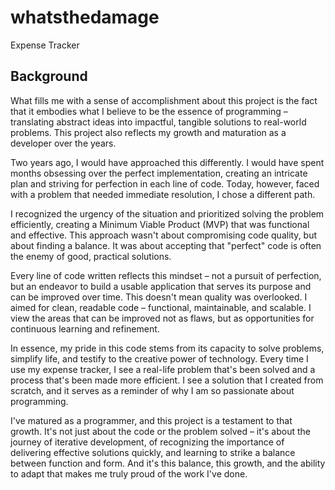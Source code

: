 # whatsthedamage
Expense Tracker

## Background
What fills me with a sense of accomplishment about this project is the fact that it embodies what I believe to be the essence of programming – translating abstract ideas into impactful, tangible solutions to real-world problems. This project also reflects my growth and maturation as a developer over the years.

Two years ago, I would have approached this differently. I would have spent months obsessing over the perfect implementation, creating an intricate plan and striving for perfection in each line of code. Today, however, faced with a problem that needed immediate resolution, I chose a different path.

I recognized the urgency of the situation and prioritized solving the problem efficiently, creating a Minimum Viable Product (MVP) that was functional and effective. This approach wasn't about compromising code quality, but about finding a balance. It was about accepting that "perfect" code is often the enemy of good, practical solutions.

Every line of code written reflects this mindset – not a pursuit of perfection, but an endeavor to build a usable application that serves its purpose and can be improved over time. This doesn't mean quality was overlooked. I aimed for clean, readable code – functional, maintainable, and scalable. I view the areas that can be improved not as flaws, but as opportunities for continuous learning and refinement.

In essence, my pride in this code stems from its capacity to solve problems, simplify life, and testify to the creative power of technology. Every time I use my expense tracker, I see a real-life problem that's been solved and a process that's been made more efficient. I see a solution that I created from scratch, and it serves as a reminder of why I am so passionate about programming.

I've matured as a programmer, and this project is a testament to that growth. It's not just about the code or the problem solved – it's about the journey of iterative development, of recognizing the importance of delivering effective solutions quickly, and learning to strike a balance between function and form. And it's this balance, this growth, and the ability to adapt that makes me truly proud of the work I've done.
